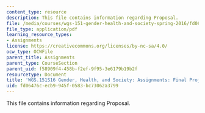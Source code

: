 ```yaml
---
content_type: resource
description: This file contains information regarding Proposal.
file: /media/courses/wgs-151-gender-health-and-society-spring-2016/fd06476cecb9945f0583bc73062a3799_MITWGS_151S16_LGBTQProp.pdf
file_type: application/pdf
learning_resource_types:
- Assignments
license: https://creativecommons.org/licenses/by-nc-sa/4.0/
ocw_type: OCWFile
parent_title: Assignments
parent_type: CourseSection
parent_uid: f58909f4-458b-f2ef-9f95-3e6179b19b2f
resourcetype: Document
title: 'WGS.151S16 Gender, Health, and Society: Assignments: Final Project1Proposal'
uid: fd06476c-ecb9-945f-0583-bc73062a3799
---
```

This file contains information regarding Proposal.